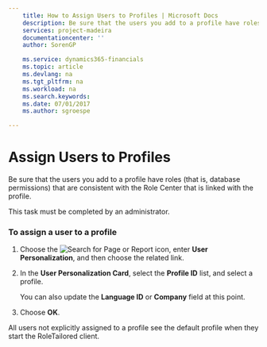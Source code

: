 ```yaml
---
    title: How to Assign Users to Profiles | Microsoft Docs
    description: Be sure that the users you add to a profile have roles (that is, database permissions) that are consistent with the Role Center that is linked with the profile.
    services: project-madeira
    documentationcenter: ''
    author: SorenGP

    ms.service: dynamics365-financials
    ms.topic: article
    ms.devlang: na
    ms.tgt_pltfrm: na
    ms.workload: na
    ms.search.keywords:
    ms.date: 07/01/2017
    ms.author: sgroespe

---
```

# Assign Users to Profiles
Be sure that the users you add to a profile have roles (that is, database permissions) that are consistent with the Role Center that is linked with the profile.  
  
 This task must be completed by an administrator.  
  
### To assign a user to a profile  
  
1.  Choose the ![Search for Page or Report](media/ui-search/search_small.png "Search for Page or Report icon") icon, enter **User Personalization**, and then choose the related link.  
  
2.  In the **User Personalization Card**, select the **Profile ID** list, and select a profile.  
  
     You can also update the **Language ID** or **Company** field at this point.  
  
3.  Choose **OK**.  
  
 All users not explicitly assigned to a profile see the default profile when they start the RoleTailored client.